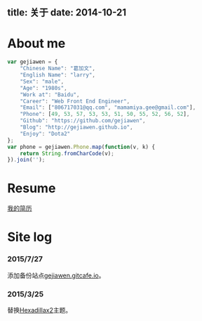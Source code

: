 title: 关于
date: 2014-10-21
---

# About me

```javascript
var gejiawen = {
    "Chinese Name": "葛加文",
    "English Name": "larry",
    "Sex": "male",
    "Age": "1980s",
    "Work at": "Baidu",
    "Career": "Web Front End Engineer",
    "Email": ["806717031@qq.com", "mamamiya.gee@gmail.com"],
    "Phone": [49, 53, 57, 53, 53, 51, 50, 55, 52, 56, 52],
    "Github": "https://github.com/gejiawen",
    "Blog": "http://gejiawen.github.io",
    "Enjoy": "Dota2"
};
var phone = gejiawen.Phone.map(function(v, k) {
    return String.fromCharCode(v);
}).join('');
```
# Resume

[我的简历](http://resume.qmail.com/806717031/-mONIQ4J_3s)

# Site log

### 2015/7/27

添加备份站点[gejiawen.gitcafe.io](http://gejiawen.gitcafe.io)。

### 2015/3/25

替换[Hexadillax2](https://github.com/gejiawen/hexadillax2)主题。

